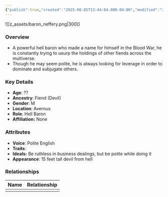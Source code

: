 ```yaml
---
{"publish":true,"created":"2025-08-05T13:44:04.000-04:00","modified":"2025-08-05T16:26:44.864-04:00","published":"2025-08-05T16:26:44.864-04:00","cssclasses":"","Age":"??","Ancestry":"Fiend (Devil)","Gender":"M","Location":["Avernus"],"Role":["Hell Baron"],"Affiliation":["None"],"Appearances":["[[24 The Hellnight Soirée]]"]}
---
```



![[z_assets/baron_neffery.png|300]]

### Overview
- A powerful hell baron who made a name for himself in the Blood War, he is constantly trying to usurp the holdings of other fiends across the multiverse.
- Though he may seem polite, he is always looking for leverage in order to dominate and subjugate others.

### Key Details
- **Age**: ??
- **Ancestry**: Fiend (Devil)
- **Gender**: M
- **Location**: Avernus
- **Role**: Hell Baron
- **Affiliation:** None

### Attributes
- **Voice**: Polite English
- **Traits**: 
- **Ideals:** Be ruthless in business dealings, but be polite while doing it
- **Appearance**: 15 feet tall devil from hell

### Relationships

| Name | Relationship |
| ---- | ------------ |
|      |              |

